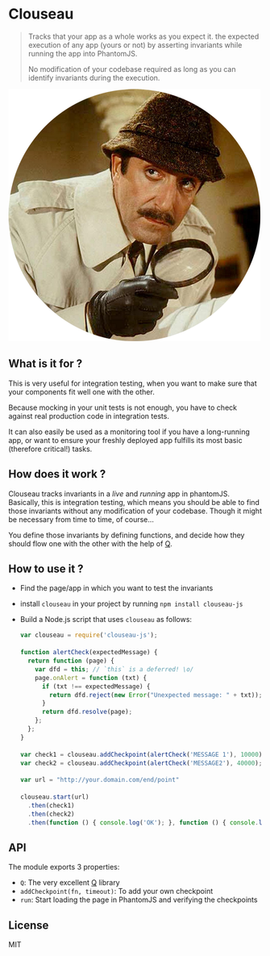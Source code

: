 # Clouseau

> Tracks that your app as a whole works as you expect it.
> the expected execution of any app (yours or not) by asserting invariants while running the app into PhantomJS.
>
> No modification of your codebase required as long as you can identify invariants during the execution.

![Clouseau](clouseau.png)


## What is it for ?

This is very useful for integration testing, when you want to make sure that your components fit well one with the other.

Because mocking in your unit tests is not enough, you have to check against real production code in integration tests.

It can also easily be used as a monitoring tool if you have a long-running app, or want to ensure your freshly deployed app fulfills its most basic (therefore critical!) tasks.

## How does it work ?

Clouseau tracks invariants in a _live_ and _running_ app in phantomJS. Basically, this is integration testing, which means you should be able to find those invariants without any modification of your codebase.
Though it might be necessary from time to time, of course...

You define those invariants by defining functions, and decide how they should flow one with the other with the help of [Q](http://github.com/kriskowal/q).

## How to use it ?

* Find the page/app in which you want to test the invariants
* install `clouseau` in your project by running `npm install clouseau-js`
* Build a Node.js script that uses `clouseau` as follows:

    ```javascript
    var clouseau = require('clouseau-js');
    
    function alertCheck(expectedMessage) {
      return function (page) {
        var dfd = this; // `this` is a deferred! \o/
        page.onAlert = function (txt) {
          if (txt !== expectedMessage) {
            return dfd.reject(new Error("Unexpected message: " + txt));
          }
          return dfd.resolve(page);
        };
      };
    }

    var check1 = clouseau.addCheckpoint(alertCheck('MESSAGE 1'), 10000); // timeout in ms
    var check2 = clouseau.addCheckpoint(alertCheck('MESSAGE2'), 40000);
    
    var url = "http://your.domain.com/end/point"
    
    clouseau.start(url)
      .then(check1)
      .then(check2)
      .then(function () { console.log('OK'); }, function () { console.log('Fail'); });

## API

The module exports 3 properties:

* `Q`: The very excellent [Q](http://github.com/kriskowal/q) library
* `addCheckpoint(fn, timeout)`: To add your own checkpoint
* `run`: Start loading the page in PhantomJS and verifying the checkpoints

## License

MIT

